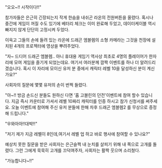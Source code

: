 "오오~!! 시작이다!!"

참가자들은 은근히 긴장되는지 작게 한숨을 내쉬곤 라온의 전원버튼을 올렸다.
혹시나 중간에 게임이 꺼질 수도 있기에 베터리 체크는 이미 완료해 두었고, 데이터케이블 역시 빠지지 않게 단단히 고정시켜 두었다.

이윽고 그들의 손에 들려 있는 라온에 드래곤 엠블렘의 소형 카메라는 그것을 천장에
설치된 4개의 프로젝터에 영상을 뿌려주었다.

"자~ 드디어 드래곤 엠블렘.. 아니 휴대용 게임기 역사상 최초로 4명의 플레이어가 한자리에 모여 게임을 즐기게 되었는데요. 여기서 여러분께 깜짝 이벤트를 하나 더 알려드리겠습니다. 혹시 이 자리에 모이신 유저 분 중에서 캐릭터 레벨 10을 달성하신 분이 계신가요?"

사회자의 질문에 몇몇 유저의 손이 번쩍 들렸다.

"아~!! 방금 손드신 분들도 원하신 다면 '홉 고블린의 던전'이벤트에 참여 할수 있습니다. 지금 즉시 카운터로 가셔서 레벨 10짜리 캐릭터를 인증 하시고 참가
신청서를 써주세요. 오늘 이벤트에 참여해 주신 유저 분들에 한해 차후 드래곤 엠블렘2 를 무상으로 증정해 드립니다."

"우와아아!!대박!!"

"저기 제가 지금 레벨이 8인데,여기서 레벨 업 하고 바로 행사에 참여할 수 있나요?"

예상치 못한 질문을 받은 사회자는 은근슬쩍 내 눈치를 살피기 위해 내 쪽으로 고개를 돌렸다. 그런 그에게 묵묵히 고개를 끄덕여주자, 사회자는 활짝 웃으며 
소리쳤다.

"가능합니다~!!"